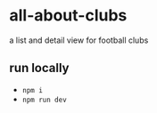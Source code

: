 # all-about-clubs
a list and detail view for football clubs

## run locally

- `npm i`
- `npm run dev`